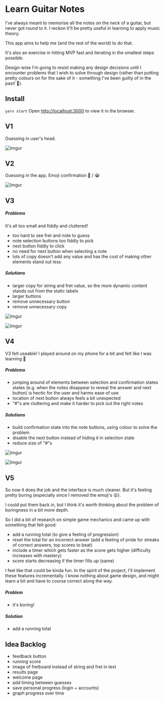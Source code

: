 # Learn Guitar Notes

I've always meant to memorise all the notes on the neck of a guitar, but never got round to it. I reckon it'll be pretty useful in learning to apply music theory.

This app aims to help me (and the rest of the world) to do that.

It's also an exercise in hitting MVP fast and iterating in the smallest steps possible.

Design-wise I'm going to resist making any design decisions until I encounter problems that I wish to solve through design (rather than putting pretty colours on for the sake of it - something I've been guilty of in the past! 🙈).

## Install

`yarn start`
Open [http://localhost:3000](http://localhost:3000) to view it in the browser.

## V1

Guessing in user's head.

![Imgur](https://i.imgur.com/8dp6Sng.png)

## V2

Guessing in the app. Emoji confirmation 🎉 / 😭

![Imgur](https://i.imgur.com/WOrRenK.png)

## V3

##### Problems

It's all too small and fiddly and cluttered!

- too hard to see fret and note to guess
- note selection buttons too fiddly to pick
- next button fiddly to click
- no need for next button when selecting a note
- lots of copy doesn't add any value and has the cost of making other elements stand out less

##### Solutions

- larger copy for string and fret value, so the more dynamic content stands out from the static labels
- larger buttons
- remove unnecessary button
- remove unnecessary copy

![Imgur](https://i.imgur.com/GPEw9ru.png)

![Imgur](https://i.imgur.com/7mVlbZT.png)

## V4

V3 felt useable! I played around on my phone for a bit and felt like I was learning 🎉

##### Problems

- jumping around of elements between selection and confirmation states states (e.g. when the notes disappear to reveal the answer and next button) is hectic for the user and harms ease of use
- location of next button always feels a bit unexpected
- "#"s are cluttering and make it harder to pick out the right notes

##### Solutions

- build confirmation state into the note buttons, using colour to solve the problem
- disable the next button instead of hiding it in selection state
- reduce size of "#"s

![Imgur](https://i.imgur.com/R8OygMS.png)

![Imgur](https://i.imgur.com/I7Zc9Il.png)

## V5

So now it does the job and the interface is much cleaner. But it's feeling pretty boring (especially since I removed the emoji's 😛).

I could put them back in, but I think it's worth thinking about the problem of boringness in a bit more depth.

So I did a bit of research on simple game mechanics and came up with something that felt good:

- add a running total (to give a feeling of progression)
- reset the total for an incorrect answer (add a feeling of pride for streaks of correct answers, top scores to beat)
- include a timer which gets faster as the score gets higher (difficulty increases with mastery)
- score starts decreasing if the timer fills up (same)

I feel like that could be kinda fun. In the spirit of the project, I'll implement these features incrementally. I know nothing about game design, and might learn a bit and have to course correct along the way.

##### Problem

- it's boring!

##### Solution

- add a running total

## Idea Backlog

- feedback button
- running score
- image of fretboard instead of string and fret in text
- results page
- welcome page
- add timing between guesses
- save personal progress (login + accounts)
- graph progress over time
